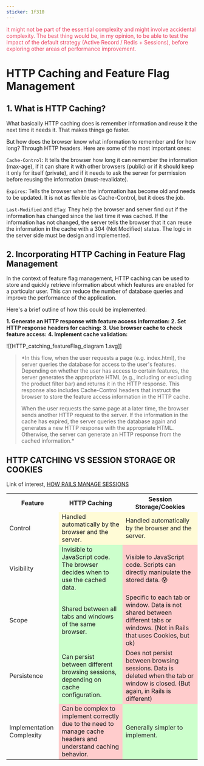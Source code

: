 ```yaml
---
sticker: 1f310
---
```

<span style='color:#eb3b5a'>it might not be part of the essential complexity and might involve accidental complexity.
The best thing would be, in my opinion, to be able to test the impact of the default strategy (Active Record / Redis + Sessions), before exploring other areas of performance improvement.</span>

# HTTP Caching and Feature Flag Management

## 1. What is HTTP Caching?

What basically HTTP caching does is remember information and reuse it the next time it needs it. That makes things go faster.

But how does the browser know what information to remember and for how long? Through HTTP headers. Here are some of the most important ones:

`Cache-Control`: It tells the browser how long it can remember the information (max-age), if it can share it with other browsers (public) or if it should keep it only for itself (private), and if it needs to ask the server for permission before reusing the information (must-revalidate).

`Expires`: Tells the browser when the information has become old and needs to be updated. It is not as flexible as Cache-Control, but it does the job.

`Last-Modified` and `ETag`: They help the browser and server find out if the information has changed since the last time it was cached. If the information has not changed, the server tells the browser that it can reuse the information in the cache with a 304 (Not Modified) status. The logic in the server side must be design and implemented.


## 2. Incorporating HTTP Caching in Feature Flag Management

In the context of feature flag management, HTTP caching can be used to store and quickly retrieve information about which features are enabled for a particular user. This can reduce the number of database queries and improve the performance of the application.

Here's a brief outline of how this could be implemented:

**1. Generate an HTTP response with feature access information:**
**2. Set HTTP response headers for caching:**
**3. Use browser cache to check feature access:**
**4. Implement cache validation:**


![[HTTP_catching_featureFlag_diagram 1.svg]]

> *In this flow, when the user requests a page (e.g. index.html), the server queries the database for access to the user's features. Depending on whether the user has access to certain features, the server generates the appropriate HTML (e.g., including or excluding the product filter bar) and returns it in the HTTP response. This response also includes Cache-Control headers that instruct the browser to store the feature access information in the HTTP cache.
> 
> When the user requests the same page at a later time, the browser sends another HTTP request to the server. If the information in the cache has expired, the server queries the database again and generates a new HTTP response with the appropriate HTML. Otherwise, the server can generate an HTTP response from the cached information.*


## HTTP CATCHING VS SESSION STORAGE OR COOKIES

Link of interest, [HOW RAILS MANAGE SESSIONS](https://www.akshaykhot.com/rails-sessions/) 


<table>
	<tr>
		<th>Feature</th>
		<th >HTTP Caching</th>
		<th >Session Storage/Cookies</th>
	</tr>
	<tr>
		<td>Control</td>
		<td style="background-color: #FFFBD6">
			Handled automatically by the browser and the server.
		</td>
		<td style="background-color: #FFFBD6">
			Handled automatically by the browser and the server.
		</td>
	</tr>
	<tr>
		<td>Visibility</td>
		<td style="background-color: #ccffcc">
			Invisible to JavaScript code. The browser decides when to use the cached data.
		</td>
		<td style="background-color: #ffcccc ">
			Visible to JavaScript code. Scripts can directly manipulate the stored
			data. 😰
		</td>
	</tr>
	<tr>
		<td>Scope</td>
		<td style="background-color: #ccffcc">
			Shared between all tabs and windows of the same browser.
		</td>
		<td style="background-color: #ffcccc">
			Specific to each tab or window. Data is not shared between different tabs
			or windows. (Not in Rails that uses Cookies, but ok)
		</td>
	</tr>
	<tr>
		<td>Persistence</td>
		<td style="background-color: #ccffcc">
			Can persist between different browsing sessions, depending on cache
			configuration.
		</td>
		<td style="background-color: #ffcccc">
			Does not persist between browsing sessions. Data is deleted when the tab
			or window is closed. (But again, in Rails is different)
		</td>
	</tr>
	<tr>
		<td>Implementation Complexity</td>
		<td style="background-color: #ffcccc">
			Can be complex to implement correctly due to the need to manage cache
			headers and understand caching behavior.
		</td>
		<td style="background-color: #ccffcc">Generally simpler to implement.</td>
	</tr>
</table>




